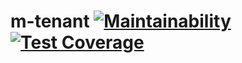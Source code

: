 # m-tenant [![Maintainability](https://api.codeclimate.com/v1/badges/56c145422a48d435648d/maintainability)](https://codeclimate.com/github/mojomanyana/m-tenant/maintainability) [![Test Coverage](https://api.codeclimate.com/v1/badges/56c145422a48d435648d/test_coverage)](https://codeclimate.com/github/mojomanyana/m-tenant/test_coverage)